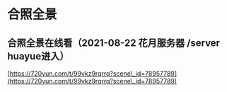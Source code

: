 # 合照全景

## 合照全景在线看（2021-08-22 花月服务器 /server huayue进入）

[https://720yun.com/t/99vkz9rqrrq?scene\_id=78957789](https://720yun.com/t/99vkz9rqrrq?scene\_id=78957789)
